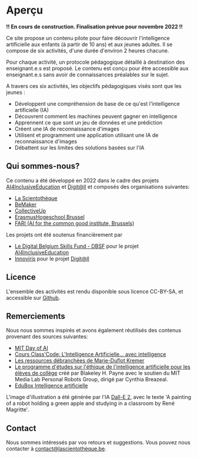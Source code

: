 # Aperçu

**!! En cours de construction. Finalisation prévue pour novembre 2022 !!**

Ce site propose un contenu pilote pour faire découvrir l'intelligence artificielle aux enfants (à partir de 10 ans) et aux jeunes adultes. Il se compose de six activités, d'une durée d'environ 2 heures chacune. 

Pour chaque activité, un protocole pédagogique détaillé à destination des enseignant.e.s est proposé. Le contenu est conçu pour être accessible aux enseignant.e.s sans avoir de connaissances préalables sur le sujet.

A travers ces six activités, les objectifs pédagogiques visés sont que les jeunes :

* Développent une compréhension de base de ce qu'est l'intelligence artificielle (IA)
* Découvrent comment les machines peuvent gagner en intelligence
* Apprennent ce que sont un jeu de données et une prédiction
* Créent une IA de reconnaissance d'images
* Utilisent et programment une application utilisant une IA de reconnaissance d'images
* Débattent sur les limites des solutions basées sur l'IA


## Qui sommes-nous?

Ce contenu a été développé en 2022 dans le cadre des projets [AI4InclusiveEducation](https://cloud-sunset-00a.notion.site/AI4InclusiveEducation-EN-192d8fe8e0974f8e9197ee2d6ae39f86) et [Digit@ll](https://digit-all.be/) et composés des organisations suivantes:

* [La Scientothèque](https://www.lascientotheque.be/)
* [BeMaker](http://www.bemaker.eu/)
* [CollectiveUp](https://www.collectiveup.be/)
* [ErasmusHogeschool Brussel](https://www.erasmushogeschool.be/nl)
* [FARI (AI for the common good institute, Brussels)](https://fari.brussels/)

Les projets ont été soutenus financièrement par

* [Le Digital Belgium Skills Fund - DBSF](https://dt.bosa.be/fr/dbsf2022) pour le projet [AI4InclusiveEducation](https://ai4ie.notion.site/AI4InclusiveEducation-EN-cc66736fc6f1402d9b9d4230f901e9a2)
* [Innoviris](https://innoviris.brussels/fr) pour le projet [Digit@ll](https://digit-all.be/)

## Licence

L'ensemble des activités est rendu disponible sous licence CC-BY-SA, et accessible sur [Github](https://github.com/lascientotheque/ai-pilot-content).

## Remerciements

Nous nous sommes inspirés et avons également réutilisés des contenus provenant des sources suivantes:

* [MIT Day of AI](https://www.dayofai.org/)
* [Cours Class'Code: L'Intelligence Artificielle... avec intelligence](https://www.fun-mooc.fr/fr/cours/lintelligence-artificielle-avec-intelligence/)
* [Les ressources débranchées de Marie-Duflot Kremer](https://members.loria.fr/MDuflot/files/med/index.html)
* [Le programme d'études 
sur l'éthique de l'intelligence artificielle 
pour les élèves de collège](https://docs.google.com/document/d/1e9wx9oBg7CR0s5O7YnYHVmX7H7pnITfoDxNdrSGkp60/view) créé par Blakeley H. Payne avec le soutien du MIT Media Lab Personal Robots Group, dirigé par Cynthia Breazeal.
* [EduBox Intelligence artificielle](https://www.mediawijs.be/nl/tools/edubox-artificiele-intelligentie)

L'image d'illustration a été générée par l'IA [Dall-E 2](https://openai.com/dall-e-2/), avec le texte 'A painting of a robot holding a green apple and studying in a classroom by René Magritte'.

## Contact

Nous sommes intéressés par vos retours et suggestions. Vous pouvez nous contacter à [contact@lascientothèque.be](contact@lascientothèque.be).




